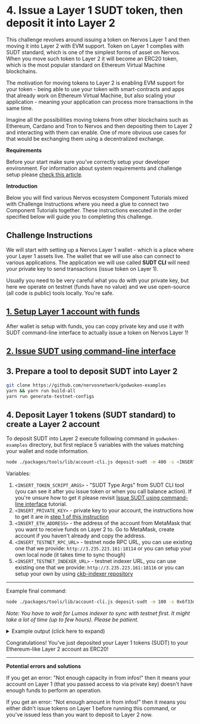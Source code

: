 # 4. Issue a Layer 1 SUDT token, then deposit it into Layer 2

This challenge revolves around issuing a token on Nervos Layer 1 and then moving it into Layer 2 with EVM support. Token on Layer 1 complies with SUDT standard, which is one of the simplest forms of asset on Nervos. When you move such token to Layer 2 it will become an ERC20 token, which is the most popular standard on Ethereum Virtual Machine blockchains.

The motivation for moving tokens to Layer 2 is enabling EVM support for your token - being able to use your token with smart-contracts and apps that already work on Ethereum Virtual Machine, but also scaling your application - meaning your application can process more transactions in the same time.

Imagine all the possibilities moving tokens from other blockchains such as Ethereum, Cardano and Tron to Nervos and then depositing them to Layer 2 and interacting with them can enable. One of more obvious use cases for that would be exchanging them using a decentralized exchange.

**Requirements**

Before your start make sure you've correctly setup your developer environment. For information about system requirements and challenge setup please [check this article](/src/challenge-setup-and-requirements/challenge-setup-and-requirements.md).

**Introduction**

Below you will find various Nervos ecosystem Component Tutorials mixed with Challenge Instructions where you need a glue to connect two Component Tutorials together. These instructions executed in the order specified below will guide you to completing this challenge.

## Challenge Instructions

We will start with setting up a Nervos Layer 1 wallet - which is a place where your Layer 1 assets live. The wallet that we will use also can connect to various applications. The application we will use called **SUDT CLI** will need your private key to send transactions (issue token on Layer 1). 

Usually you need to be very careful what you do with your private key, but here we operate on testnet (funds have no value) and we use open-source (all code is public) tools locally. You're safe.

## [1. Setup Layer 1 account with funds](/src/component-tutorials/1.setup.keypering.with.funds.md)

After wallet is setup with funds, you can copy private key and use it with SUDT command-line interface to actually issue a token on Nervos Layer 1!

## [2. Issue SUDT using command-line interface](/src/component-tutorials/9.issue.sudt.cli.md)

## 3. Prepare a tool to deposit SUDT into Layer 2

```sh
git clone https://github.com/nervosnetwork/godwoken-examples
yarn && yarn run build-all
yarn run generate-testnet-configs
```

## 4. Deposit Layer 1 tokens (SUDT standard) to create a Layer 2 account

To deposit SUDT into Layer 2 execute following command in `godwoken-examples` directory, but first replace 5 variables with the values matching your wallet and node information.

```sh
node ./packages/tools/lib/account-cli.js deposit-sudt -m 400 -s <INSERT_TOKEN_SCRIPT_ARGS> -p <INSERT_PRIVATE_KEY> -l <INSERT_ETH_ADDRESS> -r <INSERT_TESTNET_RPC_URL> -d <INSERT_TESTNET_INDEXER_URL>
```

Variables:
1. `<INSERT_TOKEN_SCRIPT_ARGS>` - "SUDT Type Args" from SUDT CLI tool (you can see it after you issue token or when you call balance action). If you're unsure how to get it please revisit [Issue SUDT using command-line interface](/src/component-tutorials/9.issue.sudt.cli.md) tutorial.
2. `<INSERT_PRIVATE_KEY>` - private key to your account, the instructions how to get it are in [step 1 of this instruction](#1-setup-layer-1-account-with-funds)
3. `<INSERT_ETH_ADDRESS>` - the address of the account from MetaMask that you want to receive funds on Layer 2 to. Go to MetaMask, create account if you haven't already and copy the address.
4. `<INSERT_TESTNET_RPC_URL>` - testnet node RPC URL, you can use existing one that we provide: `http://3.235.223.161:18114` or you can setup your own local node (it takes time to sync though)
5. `<INSERT_TESTNET_INDEXER_URL>` - testnet indexer URL, you can use existing one that we provide: `http://3.235.223.161:18116` or you can setup your own by using [ckb-indexer repository](https://github.com/nervosnetwork/ckb-indexer/)

---

Example final command:

``` sh
node ./packages/tools/lib/account-cli.js deposit-sudt -m 100 -s 0x6f33df7e3fffb47794f9ca37643118ba79207ac92596a0555e9038828e547357 -p 0x6cd5e7be2f6504aa5ae7c0c04178d8f47b7cfc63b71d95d9e6282f5b090431bf -l 0xD173313A51f8fc37BcF67569b463abd89d81844f
```

*Note: You have to wait for Lumos indexer to sync with testnet first. It might take a lot of time (up to few hours). Please be patient.*


<details>
  <summary>Example output (click here to expand)</summary>
  
  ```
waiting for sync ...
synced ...
using ckb address: ckt1qyqf22qfzaer95xm5d2m5km0f6k288x9warqnhsf4m
using eth address: 0xD173313A51f8fc37BcF67569b463abd89d81844f
rollupTypeHash: 0x0a30665c3047d65cb3651eda93182a0d2f2087317aaba3ab35f3a970089ea9b4
Layer 2 lock script hash: 0x54350d6e81f58c721e4e4c9528633f17fcdaf5f9e6c3c689289915706cdf398d
↑ Using this script hash to get user account id ↑
rollupTypeHash: 0x0a30665c3047d65cb3651eda93182a0d2f2087317aaba3ab35f3a970089ea9b4
Layer 1 sudt script hash: 0xfb0b3484c5982636441366b6973fd63889a58a7bda40550049e5893ced50f343
rollupTypeHash: 0x0a30665c3047d65cb3651eda93182a0d2f2087317aaba3ab35f3a970089ea9b4
layer 2 sudt script: {
  code_hash: '0xe8906fb79791f0a7b18a5515e6772b0e9777dea75c1ef5dd1c149c3e656820e6',
  hash_type: 'type',
  args: '0x0a30665c3047d65cb3651eda93182a0d2f2087317aaba3ab35f3a970089ea9b4fb0b3484c5982636441366b6973fd63889a58a7bda40550049e5893ced50f343'
}
Layer 2 sudt script hash: 0xecd214c0b2e60968d0cc2934e29ee34a16305fd1d4e29b45a62295c1ba438bef
↑ Using this script hash to get sudt account id ↑
txHash: 0x6746214d22b407aa982e42f274ecd417b6428fd640a303127fc4c60cc1a0a5b8
--------- wait for tx deposit ----------
tx 0x6746214d22b407aa982e42f274ecd417b6428fd640a303127fc4c60cc1a0a5b8 is pending, waited for 0 seconds
tx 0x6746214d22b407aa982e42f274ecd417b6428fd640a303127fc4c60cc1a0a5b8 is pending, waited for 3 seconds
tx 0x6746214d22b407aa982e42f274ecd417b6428fd640a303127fc4c60cc1a0a5b8 is pending, waited for 6 seconds
tx 0x6746214d22b407aa982e42f274ecd417b6428fd640a303127fc4c60cc1a0a5b8 is pending, waited for 9 seconds
tx 0x6746214d22b407aa982e42f274ecd417b6428fd640a303127fc4c60cc1a0a5b8 is proposed, waited for 12 seconds
tx 0x6746214d22b407aa982e42f274ecd417b6428fd640a303127fc4c60cc1a0a5b8 is proposed, waited for 15 seconds
tx 0x6746214d22b407aa982e42f274ecd417b6428fd640a303127fc4c60cc1a0a5b8 is committed, waited for 18 seconds
tx 0x6746214d22b407aa982e42f274ecd417b6428fd640a303127fc4c60cc1a0a5b8 is committed!
waiting for layer 2 block producer collect the deposit cell ... 0 seconds
Your account id: 4
waiting for layer 2 block producer collect the deposit cell ... 5 seconds
waiting for layer 2 block producer collect the deposit cell ... 10 seconds
waiting for layer 2 block producer collect the deposit cell ... 15 seconds
waiting for layer 2 block producer collect the deposit cell ... 20 seconds
waiting for layer 2 block producer collect the deposit cell ... 25 seconds
waiting for layer 2 block producer collect the deposit cell ... 30 seconds
waiting for layer 2 block producer collect the deposit cell ... 35 seconds
waiting for layer 2 block producer collect the deposit cell ... 40 seconds
waiting for layer 2 block producer collect the deposit cell ... 45 seconds
Your sudt id: 21
ckb balance in godwoken is: 156000000000
sudt balance in godwoken is: 100
deposit success!
```
</details>

Congratulations! You've just deposited your Layer 1 tokens (SUDT) to your Ethereum-like Layer 2 account as ERC20!

---

**Potential errors and solutions**

If you get an error: "Not enough capacity in from infos!" then it means your account on Layer 1 (that you passed access to via private key) doesn't have enough funds to perform an operation.

If you get an error: "Not enough amount in from infos!" then it means you either didn't issue tokens on Layer 1 before running this command, or you've issued less than you want to deposit to Layer 2 now.